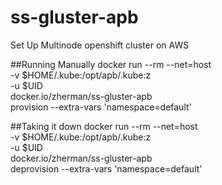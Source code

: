 # ss-gluster-apb


Set Up Multinode openshift cluster on AWS


##Running Manually
docker run --rm --net=host \
-v $HOME/.kube:/opt/apb/.kube:z \
-u $UID \
docker.io/zherman/ss-gluster-apb \
provision --extra-vars 'namespace=default'

##Taking it down
docker run --rm --net=host \
-v $HOME/.kube:/opt/apb/.kube:z \
-u $UID \
docker.io/zherman/ss-gluster-apb \
deprovision --extra-vars 'namespace=default'
